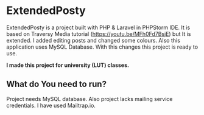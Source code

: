# ExtendedPosty
ExtendedPosty is a project built with PHP & Laravel in PHPStorm IDE. It is based on Traversy Media tutorial (https://youtu.be/MFh0Fd7BsjE) but It is extended. I added editing posts and changed some colours. Also this application uses MySQL Database. With this changes this project is ready to use. 

**I made this project for university (LUT) classes.**

## What do You need to run?
Project needs MySQL database. Also project lacks mailing service credentials. I have used Mailtrap.io. 
